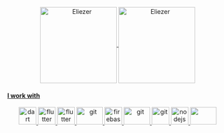<p align="center">
<a href="https://github.com/anuraghazra/github-readme-stats" title="Go to Source">
<img height=175 align="center" src="https://github-readme-stats.vercel.app/api?username=eliezerantonio&theme=gotham" alt="Eliezer" />

<a href="https://github.com/anuraghazra/github-readme-stats" title="Go to Source">
<img height=175 align="center" src="https://github-readme-stats.vercel.app/api/top-langs/?username=eliezerantonio&layout=compact&theme=gotham" alt="Eliezer" />
</p> 

#### I work with  <br>
<p align="center">
 <img src="https://www.vectorlogo.zone/logos/dartlang/dartlang-icon.svg" alt="dart" width="40" height="40"/>
  <img src="https://www.vectorlogo.zone/logos/mysql/mysql-icon.svg" alt="flutter" width="40" height="40"/> 
 <img src="https://www.vectorlogo.zone/logos/flutterio/flutterio-icon.svg" alt="flutter" width="40" height="40"/> 
 <img src="https://www.vectorlogo.zone/logos/java/java-ar21.svg" alt="git" width="60" height="40"/>
  <img src="https://www.vectorlogo.zone/logos/firebase/firebase-icon.svg" alt="firebase" width="40" height="40"/>
   <img src="https://www.vectorlogo.zone/logos/javascript/javascript-ar21.svg" alt="git" width="60" height="40"/>
    <img src="https://www.vectorlogo.zone/logos/git-scm/git-scm-icon.svg" alt="git" width="40" height="40"/>
<img src="https://www.vectorlogo.zone/logos/nodejs/nodejs-ar21.svg" alt="nodejs" width="40" height="40"/>
   <img src="https://www.vectorlogo.zone/logos/mongodb/mongodb-icon.svg" width="60" height="40"/>
 </p>
 


 

